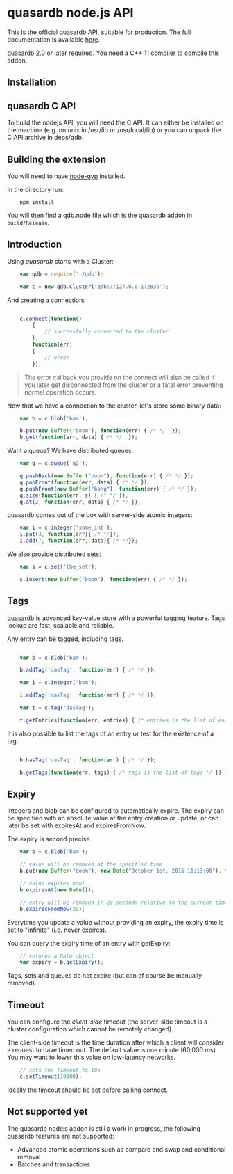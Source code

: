 # quasardb node.js API

This is the official quasardb API, suitable for production. The full documentation is available [here](https://doc.quasardb.net/).

[quasardb](https://www.quasardb.net/) 2.0 or later required. You need a C++ 11 compiler to compile this addon.

## Installation

## quasardb C API

To build the nodejs API, you will need the C API. It can either be installed on the machine (e.g. on unix in /usr/lib or /usr/local/lib) or you can unpack the C API archive in deps/qdb.

## Building the extension

You will need to have [node-gyp](https://github.com/TooTallNate/node-gyp) installed.

In the directory run:

```
    npm install
```

You will then find a qdb.node file which is the quasardb addon in `build/Release`.

## Introduction

Using *quasardb* starts with a Cluster:

```javascript
    var qdb = require('./qdb');

    var c = new qdb.Cluster('qdb://127.0.0.1:2836');
```

And creating a connection:

```javascript

    c.connect(function()
        {
            // successfully connected to the cluster
        },
        function(err)
        {
            // error
        });
```

 > The error callback you provide on the connect will also be called if you later get disconnected from the cluster or a fatal error preventing normal operation occurs.

Now that we have a connection to the cluster, let's store some binary data:

```javascript
    var b = c.blob('bam');

    b.put(new Buffer("boom"), function(err) { /* */  });
    b.get(function(err, data) { /* */  });
```

Want a queue? We have distributed queues.

```javascript
    var q = c.queue('q2');

    q.pushBack(new Buffer("boom"), function(err) { /* */ });
    q.popFront(function(err, data) { /* */ });
    q.pushFront(new Buffer("bang"), function(err) { /* */ });
    q.size(function(err, s) { /* */ });
    q.at(2, function(err, data) { /* */ });
```

quasardb comes out of the box with server-side atomic integers:

```javascript
    var i = c.integer('some_int');
    i.put(3, function(err){ /* */});
    i.add(7, function(err, data){ /* */});
```

We also provide distributed sets:

```javascript
    var s = c.set('the_set');

    s.insert(new Buffer("boom"), function(err) { /* */ });
```

## Tags

[quasardb](https://www.quasardb.net/) is advanced key-value store with a powerful tagging feature. Tags lookup are fast, scalable and reliable.

Any entry can be tagged, including tags.

```javascript

    var b = c.blob('bam');

    b.addTag('dasTag', function(err) { /* */ });

    var i = c.integer('bom');

    i.addTag('dasTag', function(err) { /* */ });

    var t = c.tag('dasTag');

    t.getEntries(function(err, entries} { /* entries is the list of entries */ });
```

It is also possible to list the tags of an entry or test for the existence of a tag:

```javascript

    b.hasTag('dasTag', function(err) { /* */ });

    b.getTags(function(err, tags) { /* tags is the list of tags */ });
```

## Expiry

Integers and blob can be configured to automatically expire. The expiry can be specified with an absolute value at the entry creation or update, or can
later be set with expiresAt and expiresFromNow.

The expiry is second precise.

```javascript
    var b = c.blob('bam');

    // value will be removed at the specified time
    b.put(new Buffer("boom"), new Date("October 1st, 2016 11:13:00"), function(err) { /* */  });

    // value expires now!
    b.expiresAt(new Date());

    // entry will be removed in 20 seconds relative to the current time
    b.expiresFromNow(20);
```

Everytime you update a value without providing an expiry, the expiry time is set to "infinite" (i.e. never expires).

You can query the expiry time of an entry with getExpiry:

```javascript
    // returns a Date object
    var expiry = b.getExpiry();
```

Tags, sets and queues do not expire (but can of course be manually removed).

## Timeout

You can configure the *client-side* timeout (the server-side timeout is a cluster configuration which cannot be remotely changed). 

The client-side timeout is the time duration after which a client will consider a request to have timed out. The default value is one minute (60,000 ms). You may want to lower this value on low-latency networks. 


```javascript
    // sets the timeout to 10s
    c.setTimeout(10000);
```

Ideally the timeout should be set before calling connect.

## Not supported yet

The quasardb nodejs addon is still a work in progress, the following quasardb features are not supported:

 * Advanced atomic operations such as compare and swap and conditional removal
 * Batches and transactions
